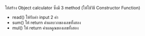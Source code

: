 ให้สร้าง Object calculator ซึ่งมี 3 method  (ให้ใช้วิธี Constructor Function)
- read() ให้รับค่า input 2 ค่า
- sum() ให้ return ค่าผลบวกของเลขทั้งสอง
- mul() ให้ return ค่าผลคูณของเลขทั้งสอง


